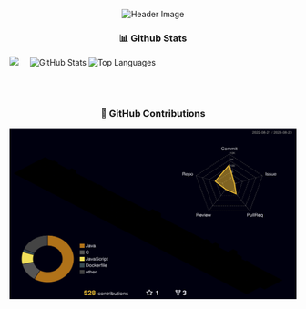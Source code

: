 <p align="center">
  <img src="https://capsule-render.vercel.app/api?type=waving&color=auto&height=200&section=header&text=Claire%20J&fontSize=80&fontAlignY=40" alt="Header Image">
</p>


<h3 align="center">📊 Github Stats</h3>
<!--

<div align="center" style="display: flex;">
  <div style="flex: 50%;">
    <img src="https://github-readme-stats.vercel.app/api/top-langs/?username=kjeon0901&layout=compact" alt="Top Languages">
  </div>

  <div style="flex: 50%;">
    <img src="https://github-readme-stats.vercel.app/api?username=kjeon0901&show_icons=true" alt="GitHub Stats">
  </div>
</div>

<p>
  <img align="left" src="https://github-readme-stats.vercel.app/api?username=kjeon0901&show_icons=true" alt="GitHub Stats">  
  <img align="center" src="https://github-readme-stats.vercel.app/api/top-langs/?username=kjeon0901&layout=compact" alt="Top Languages">  
</p>
-->



<p>
  <img align="left" width="7.15%" src="https://github.com/kjeon0901/kjeon0901/assets/51190120/6df96b3b-d611-4a0c-a4cd-428eb77b4040">  
  <img align="center" width="46%" src="https://github-readme-stats.vercel.app/api?username=kjeon0901&show_icons=true" alt="GitHub Stats">  
  <img align="center" width="35%" src="https://github-readme-stats.vercel.app/api/top-langs/?username=kjeon0901&layout=compact" alt="Top Languages">  
  
</p>

<br><br>

<h3 align="center">🌈 GitHub Contributions</h3>

<p align="center">
  <img src="./profile-3d-contrib/profile-night-rainbow.svg" alt="GitHub Contributions" width="600" height="300">
</p>



<!--
### Hi there 👋

- 🔭 I’m currently working on ...
- 🌱 I’m currently learning ...
- 👯 I’m looking to collaborate on ...
- 🤔 I’m looking for help with ...
- 💬 Ask me about ...
- 📫 How to reach me: ...
- 😄 Pronouns: ...
- ⚡ Fun fact: ...
-->


